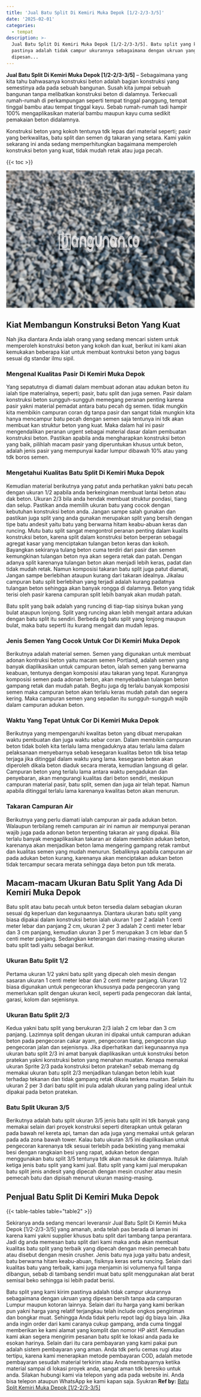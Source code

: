 ```yaml
---
title: 'Jual Batu Split Di Kemiri Muka Depok [1/2-2/3-3/5]'
date: '2025-02-01'
categories:
  - tempat
description: >-
  Jual Batu Split Di Kemiri Muka Depok [1/2-2/3-3/5]. Batu split yang kami kirim
  pastinya adalah tidak campur ukurannya sebagaimana dengan ukruan yang
  dipesan...
---
```


**Jual Batu Split Di Kemiri Muka Depok \[1/2-2/3-3/5\]** – Sebagaimana yang kita tahu bahwasanya konstruksi beton adalah bagian konstruksi yang semestinya ada pada sebuah bangunan. Susah kita jumpai sebuah bangunan tanpa melibatkan konstruksi beton di dalamnya. Terkecuali rumah-rumah di perkampungan seperti tempat tinggal panggung, tempat tinggal bambu atau tempat tinggal kayu. Sebab rumah-rumah tadi hampir 100% mengaplikasikan material bambu maupun kayu cuma sedikit pemakaian beton didalamnya.

Konstruksi beton yang kokoh tentunya tdk lepas dari material seperti; pasir yang berkwalitas, batu split dan semen dg takaran yang setara. Kami yakin sekarang ini anda sedang memperhitungkan bagaimana memperoleh konstruksi beton yang kuat, tidak mudah retak atau juga pecah.

{{< toc >}}

![Jual Batu Split Di Kemiri Muka Depok [1/2-2/3-3/5]](/images/jual-batu-split-07.png)

## Kiat Membangun Konstruksi Beton Yang Kuat

Nah jika diantara Anda ialah orang yang sedang mencari sistem untuk memperoleh konstruksi beton yang kokoh dan kuat, berikut ini kami akan kemukakan beberapa kiat untuk membuat kontruksi beton yang bagus sesuai dg standar ilmu sipil.

### Mengenal Kualitas Pasir Di Kemiri Muka Depok

Yang sepatutnya di diamati dalam membuat adonan atau adukan beton itu ialah tipe materialnya, seperti; pasir, batu split dan juga semen. Pasir dalam konstruksi beton sungguh-sungguh memegang peranan penting karena pasir yakni material pemadat antara batu pecah dg semen. tidak mungkin kita membikin campuran coran dg tanpa pasir dan sangat tidak mungkin kita hanya mencampur batu pecah dengan semen saja tentunya ini tdk akan membuat kan struktur beton yang kuat. Maka dalam hal ini pasir mengendalikan peranan urgent sebagai material dasar dalam pembuatan konstruksi beton. Pastikan apabila anda mengharapkan konstruksi beton yang baik, pilihlah macam pasir yang diperuntukan khusus untuk beton, adalah jenis pasir yang mempunyai kadar lumpur dibawah 10% atau yang tdk boros semen.

### Mengetahui Kualitas Batu Split Di Kemiri Muka Depok

Kemudian material berikutnya yang patut anda perhatikan yakni batu pecah dengan ukuran 1/2 apabila anda berkeinginan membuat lantai beton atau dak beton. Ukuran 2/3 bila anda hendak membuat struktur pondasi, tiang dan selup. Pastikan anda memilih ukuran batu yang cocok dengan kebutuhan konstruksi beton anda. Jangan sampe salah gunakan dan pastikan juga split yang anda gunakan merupakan split yang bersih dengan tipe batu andesit yaitu batu yang berwarna hitam keabu-abuan keras dan runcing. Mutu batu split sangat mengontrol peranan penting dalam kualits konstruksi beton, karena split dalam konstruksi beton berperan sebagai agregat kasar yang menciptakan tulangan beton keras dan kokoh. Bayangkan sekiranya tulang beton cuma terdiri dari pasir dan semen kemungkinan tulangan beton nya akan segera retak dan patah. Dengan adanya split karenanya tulangan beton akan menjadi lebih keras, padat dan tidak mudah retak. Namun komposisi takaran batu split juga patut diamati, Jangan sampe berlebihan ataupun kurang dari takaran idealnya. Jikalau campuran batu split berlebihan yang terjadi adalah kurang padatnya tulangan beton sehingga akan banyak rongga di dalamnya. Beton yang tidak terisi oleh pasir karena campuran split lebih banyak akan mudah patah.

Batu split yang baik adalah yang runcing di tiap-tiap sisinya bukan yang bulat ataupun lonjong. Split yang runcing akan lebih mengait antara adukan dengan batu split itu sendiri. Berbeda dg batu split yang lonjong maupun bulat, maka batu seperti itu kurang mengait dan mudah lepas.

### Jenis Semen Yang Cocok Untuk Cor Di Kemiri Muka Depok

Berikutnya adalah material semen. Semen yang digunakan untuk membuat adonan kontruksi beton yaitu macam semen Portland, adalah semen yang banyak diaplikasikan untuk campuran beton, ialah semen yang berwarna keabuan, tentunya dengan komposisi atau takaran yang tepat. Kurangnya komposisi semen pada adonan beton, akan menyebabkan tulangan beton gampang retak dan mudah patah. Begitu juga dg terlalu banyak komposisi semen maka campuran beton akan terlalu keras mudah patah dan segera kering. Maka campuran semen yang sepadan itu sungguh-sungguh wajib dalam campuran adukan beton.

### Waktu Yang Tepat Untuk Cor Di Kemiri Muka Depok

Berikutnya yang mempengaruhi kwalitas beton yang dibuat merupakan waktu pembuatan dan juga waktu sebar coran. Dalam membikin campuran beton tidak boleh kita terlalu lama mengaduknya atau terlalu lama dalam pelaksanaan menyebarnya sebab kesegaran kualitas beton tdk bisa tetap terjaga jika ditinggal dalam waktu yang lama. kesegaran beton akan diperoleh dikala beton diaduk secara merata, kemudian langsung di gelar. Campuran beton yang terlalu lama antara waktu pengadukan dan penyebaran, akan mengurangi kualitas dari beton sendiri, meskipun campuran material pasir, batu split, semen dan juga air telah tepat. Namun apabila ditinggal terlalu lama karenanya kwalitas beton akan menurun.

### Takaran Campuran Air

Berikutnya yang perlu diamati ialah campuran air pada adukan beton. Walaupun terbilang remeh campuran air ini namun air mempunyai peranan wajib juga pada adonan beton terpenting takaran air yang dipakai. Bila terlalu banyak mengaplikasikan takaran air dalam membikin adukan beton, karenanya akan menjadikan beton lama mengering gampang retak rambut dan kualitas semen yang mudah menurun. Sebaliknya apabila campuran air pada adukan beton kurang, karenanya akan menciptakan adukan beton tidak tercampur secara merata sehingga daya beton pun tdk merata.

## Macam-macam Ukuran Batu Split Yang Ada Di Kemiri Muka Depok

Batu split atau batu pecah untuk beton tersedia dalam sebagian ukuran sesuai dg keperluan dan kegunaannya. Diantara ukuran batu split yang biasa dipakai dalam konstruksi beton ialah ukuran 1 per 2 adalah 1 centi meter lebar dan panjang 2 cm, ukuran 2 per 3 adalah 2 centi meter lebar dan 3 cm panjang, kemudian ukuran 3 per 5 merupakan 3 cm lebar dan 5 centi meter panjang. Sedangkan keterangan dari masing-masing ukuran batu split tadi yaitu sebagai berikut.

### Ukuran Batu Split 1/2

Pertama ukuran 1/2 yakni batu split yang dipecah oleh mesin dengan sasaran ukuran 1 centi meter lebar dan 2 centi meter panjang. Ukuran 1/2 biasa digunakan untuk pengecoran khususnya pada pengecoran yang memerlukan split dengan ukuran kecil, seperti pada pengecoran dak lantai, garasi, kolom dan sejenisnya.

### Ukuran Batu Split 2/3

Kedua yakni batu split yang berukuran 2/3 ialah 2 cm lebar dan 3 cm panjang. Lazimnya split dengan ukuran ini dipakai untuk campuran adukan beton pada pengecoran cakar ayam, pengecoran tiang, pengecoran slup pengecoran jalan dan sejenisnya. Jika diperhatikan dari kegunaannya nya ukuran batu split 2/3 ini amat banyak diaplikasikan untuk konstruksi beton pratekan yakni konstruksi beton yang menahan muatan. Kenapa memakai ukuran Sprite 2/3 pada konstruksi beton pratekan? sebab memang dg memakai ukuran batu split 2/3 menjadikan tulangan beton lebih kuat terhadap tekanan dan tidak gampang retak dikala terkena muatan. Selain itu ukuran 2 per 3 dari batu split ini pula adalah ukuran yang paling ideal untuk dipakai pada beton pratekan.

### Batu Split Ukuran 3/5

Berikutnya adalah batu split ukuran 3/5 jenis batu split ini tdk banyak yang memakai selain dari proyek konstruksi seperti diterapkan untuk gelaran pada bawah rel kereta api, taman dan ada juga yang memakai untuk gelaran pada ada zona bawah tower. Kalau batu ukuran 3/5 ini diaplikasikan untuk pengecoran karenanya tdk sesuai terlebih pada bekisting yang memakai besi dengan rangkaian besi yang rapat, adukan beton dengan menggunakan batu split 3/5 tentunya tdk akan masuk ke dalamnya. Itulah ketiga jenis batu split yang kami jual. Batu split yang kami jual merupakan batu split jenis andesit yang dipecah dengan mesin crusher atau mesin pemecah batu dan dipisah menurut ukuran masing-masing.

## Penjual Batu Split Di Kemiri Muka Depok

{{< table-tables table="table2" >}}

Sekiranya anda sedang mencari leveransir Jual Batu Split Di Kemiri Muka Depok \[1/2-2/3-3/5\] yang amanah, anda telah pas berada di laman ini karena kami yakni supplier khusus batu split dari tambang tanpa perantara. Jadi dg anda memesan batu split dari kami maka anda akan membuat kualitas batu split yang terbaik yang dipecah dengan mesin pemecah batu atau disebut dengan mesin crusher. Jenis batu nya juga yaitu batu andesit, batu berwarna hitam keabu-abuan, fisiknya keras serta runcing. Selain dari kualitas batu yang terbaik, kami juga menjamin isi volumenya full tanpa dibangun, sebab di tambang sendiri muat batu split menggunakan alat berat semisal beko sehingga isi lebih padat berisi.

Batu split yang kami kirim pastinya adalah tidak campur ukurannya sebagaimana dengan ukruan yang dipesan bersih tanpa ada campuran Lumpur maupun kotoran lainnya. Selain dari itu harga yang kami berikan pun yakni harga yang relatif terjangkau telah include ongkos pengiriman dan bongkar muat. Sehingga Anda tidak perlu repot lagi dg biaya lain. Jika anda ingin order dari kami caranya cukup gampang, anda cuma tinggal memberikan ke kami alamat yang komplit dan nomor HP aktif. Kemudian kami akan segera mengirim pesanan batu split ke lokasi anda pada ke esokan harinya. Selain dari itu cara pembayaran yang kami pakai pun adalah sistem pembayaran yang aman. Anda tdk perlu cemas rugi atau tertipu, karena kami menerapkan metode pembayaran COD, adalah metode pembayaran sesudah material terkirim atau Anda membayarnya ketika material sampai di lokasi proyek anda, sangat aman tdk beresiko untuk anda. Silakan hubungi kami via telepon yang ada pada website ini. Anda bisa telepon ataupun WhatsApp ke kami kapan saja. Syukran
**Ref by:** [Batu Split Kemiri Muka Depok [1/2-2/3-3/5]](https://id.wikipedia.org/wiki/Batu)
